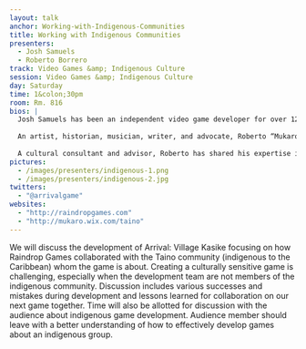 ```yaml
---
layout: talk
anchor: Working-with-Indigenous-Communities
title: Working with Indigenous Communities
presenters:
  - Josh Samuels
  - Roberto Borrero
track: Video Games &amp; Indigenous Culture
session: Video Games &amp; Indigenous Culture
day: Saturday
time: 1&colon;30pm
room: Rm. 816
bios: |
  Josh Samuels has been an independent video game developer for over 12 years and a software engineer for over 14 years. He is the Studio Lead for Raindrop Games (raindropgames.com), creators of Arrival: Village Kasike. Josh also works as a senior software engineer for BloomBoard, an educational startup company in Silicon Valley. Josh co-founded the Allies Initiative sub-group of the IGDA’s Women In Games SIG with Celia Pearce.
  
  An artist, historian, musician, writer, and advocate, Roberto “Mukaro” Borrero (Taino) offers a broad range of experience with particular expertise in Caribbean and other Indigenous Peoples issues. His unique perspective draws from his ancestral heritage, mentorship from indigenous elders from around the world, and real world experience in the arts, human rights advocacy, and environmental advocacy.
  
  A cultural consultant and advisor, Roberto has shared his expertise in various capacities within the United Nations, along with non-profit and for-profit entities such as PBS, BBC, the Smithsonian Institution’s National Museum of the American Indian, the Institute for American Indian Studies among others.
pictures:
  - /images/presenters/indigenous-1.png
  - /images/presenters/indigenous-2.jpg
twitters:
  - "@arrivalgame"
websites:
  - "http://raindropgames.com"
  - "http://mukaro.wix.com/taino"
---
```

We will discuss the development of Arrival: Village Kasike focusing on how Raindrop Games collaborated with the Taino community (indigenous to the Caribbean) whom the game is about. Creating a culturally sensitive game is challenging, especially when the development team are not members of the indigenous community. Discussion includes various successes and mistakes during development and lessons learned for collaboration on our next game together.
Time will also be allotted for discussion with the audience about indigenous game development.
Audience member should leave with a better understanding of how to effectively develop games about an indigenous group.
